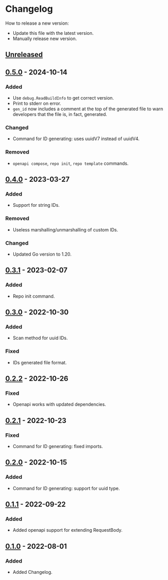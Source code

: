 # Changelog
How to release a new version:
- Update this file with the latest version.
- Manually release new version.

## [Unreleased]

## [0.5.0] - 2024-10-14
### Added
- Use `debug.ReadBuildInfo` to get correct version.
- Print to stderr on error.
- `gen_id` now includes a comment at the top of the generated file to warn developers that the file is, in fact, generated.

### Changed
- Command for ID generating: uses uuidV7 instead of uuidV4.

### Removed
- `openapi compose`, `repo init`, `repo template` commands.

## [0.4.0] - 2023-03-27
### Added
- Support for string IDs.

### Removed
- Useless marshalling/unmarshalling of custom IDs.

### Changed
- Updated Go version to 1.20.

## [0.3.1] - 2023-02-07
### Added
- Repo init command.

## [0.3.0] - 2022-10-30
### Added
- Scan method for uuid IDs.

### Fixed
- IDs generated file format.

## [0.2.2] - 2022-10-26
### Fixed
- Openapi works with updated dependencies.

## [0.2.1] - 2022-10-23
### Fixed
- Command for ID generating: fixed imports.

## [0.2.0] - 2022-10-15
### Added
- Command for ID generating: support for uuid type.

## [0.1.1] - 2022-09-22
### Added
- Added openapi support for extending RequestBody.

## [0.1.0] - 2022-08-01
### Added
- Added Changelog.

[Unreleased]: https://github.com/strvcom/strv-backend-go-tea/compare/v0.5.0...HEAD
[0.5.0]: https://github.com/strvcom/strv-backend-go-tea/compare/v0.4.0...v0.5.0
[0.4.0]: https://github.com/strvcom/strv-backend-go-tea/compare/v0.3.1...v0.4.0
[0.3.1]: https://github.com/strvcom/strv-backend-go-tea/compare/v0.3.0...v0.3.1
[0.3.0]: https://github.com/strvcom/strv-backend-go-tea/compare/v0.2.2...v0.3.0
[0.2.2]: https://github.com/strvcom/strv-backend-go-tea/compare/v0.2.1...v0.2.2
[0.2.1]: https://github.com/strvcom/strv-backend-go-tea/compare/v0.2.0..v0.2.1
[0.2.0]: https://github.com/strvcom/strv-backend-go-tea/compare/v0.1.1..v0.2.0
[0.1.1]: https://github.com/strvcom/strv-backend-go-tea/compare/v0.1.0..v0.1.1
[0.1.0]: https://github.com/strvcom/strv-backend-go-tea/releases/tag/v0.1.0
